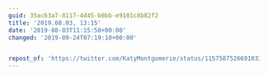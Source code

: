 ```yaml
---
guid: 35ac63a7-8117-4d45-b0bb-e9101c8b82f2
title: '2019.08.03, 13:15'
date: '2019-08-03T11:15:50+00:00'
changed: '2019-09-24T07:19:10+00:00'


repost_of: 'https://twitter.com/KatyMontgomerie/status/1157587526691033088?s=09'
---
```


